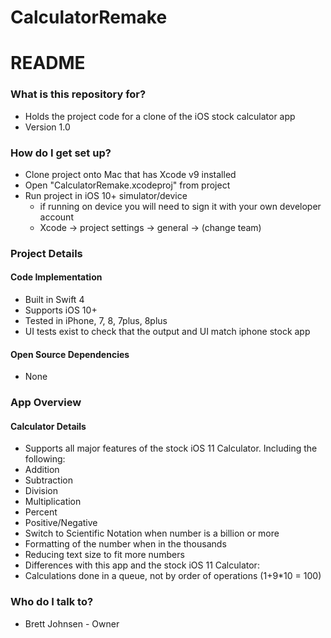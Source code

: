 # CalculatorRemake

# README #

### What is this repository for? ###

* Holds the project code for a clone of the iOS stock calculator app
* Version 1.0

### How do I get set up? ###

* Clone project onto Mac that has Xcode v9 installed
* Open "CalculatorRemake.xcodeproj" from project
* Run project in iOS 10+ simulator/device
   * if running on device you will need to sign it with your own developer account
   * Xcode -> project settings -> general -> (change team)

### Project Details ###

#### Code Implementation ####
* Built in Swift 4
* Supports iOS 10+
* Tested in iPhone, 7, 8, 7plus, 8plus
* UI tests exist to check that the output and UI match iphone stock app

#### Open Source Dependencies ####
* None

### App Overview ###

#### Calculator Details ####
* Supports all major features of the stock iOS 11 Calculator. Including the following:
* Addition
* Subtraction
* Division
* Multiplication
* Percent
* Positive/Negative
* Switch to Scientific Notation when  number is a billion or more
* Formatting of the number when in the thousands
* Reducing text size to fit more numbers
* Differences with this app and the stock iOS 11 Calculator:
*  Calculations done in a queue, not by order of operations (1+9*10 = 100)

### Who do I talk to? ###

* Brett Johnsen - Owner

